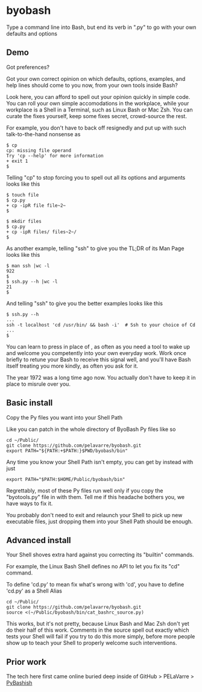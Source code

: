 # byobash
Type a command line into Bash,
but end its verb in ".py" to go with your own defaults and options

## Demo

Got preferences?

Got your own correct opinion on which defaults, options, examples, and help lines
should come to you now, from your own tools inside Bash?

Look here, you can afford to spell out your opinion quickly in simple code.
You can roll your own simple accomodations in the workplace,
while your workplace is a Shell in a Terminal, such as Linux Bash or Mac Zsh.
You can curate the fixes yourself, keep some fixes secret, crowd-source the rest.

For example, you don't have to back off resignedly and
put up with such talk-to-the-hand nonsense as

    $ cp
    cp: missing file operand
    Try 'cp --help' for more information
    + exit 1
    $

Telling "cp" to stop forcing you to spell out all its options and arguments
looks like this

    $ touch file
    $ cp.py
    + cp -ipR file file~2~
    $

    $ mkdir files
    $ cp.py
    + cp -ipR files/ files~2~/
    $

As another example, telling "ssh" to give you the TL;DR of its Man Page
looks like this

    $ man ssh |wc -l
    922
    $
    $ ssh.py --h |wc -l
    21
    $

And telling "ssh" to give you the better examples
looks like this

    $ ssh.py --h
    ...
    ssh -t localhost 'cd /usr/bin/ && bash -i'  # Ssh to your choice of Cd
    ...
    $

You can learn to press <Dot> <Tab> <Return> in place of <Return>,
as often as you need a tool to wake up and welcome you competently
into your own everyday work.
Work once briefly to retune your Bash to receive this signal well, and
you'll have Bash itself treating you more kindly, as often you ask for it.

The year 1972 was a long time ago now.
You actually don't have to keep it in place to misrule over you.

## Basic install

Copy the Py files you want into your Shell Path

Like you can patch in the whole directory of ByoBash Py files like so

    cd ~/Public/
    git clone https://github.com/pelavarre/byobash.git
    export PATH="${PATH:+$PATH:}$PWD/byobash/bin"

Any time you know your Shell Path isn't empty, you can get by instead with just

    export PATH="$PATH:$HOME/Public/byobash/bin"

Regrettably,
most of these Py files run well only if you copy the "byotools.py" file in with them.
Tell me if this headache bothers you, we have ways to fix it.

You probably don't need to
exit and relaunch your Shell to pick up new executable files,
just dropping them into your Shell Path should be enough.

## Advanced install

Your Shell shoves extra hard against you correcting its "builtin" commands.

For example, the Linux Bash Shell defines no API to let you fix its "cd" command.

To define 'cd.py' to mean fix what's wrong with 'cd',
you have to define 'cd.py' as a Shell Alias

    cd ~/Public/
    git clone https://github.com/pelavarre/byobash.git
    source <(~/Public/byobash/bin/cat_bashrc_source.py)

This works, but it's not pretty, because
Linux Bash and Mac Zsh don't yet do their half of this work.
Comments in the source spell out exactly which tests your Shell will fail
if you try to do this more simply,
before more people show up to teach your Shell to properly welcome such interventions.

## Prior work

The tech here first came online buried deep inside of
GitHub > PELaVarre > [PyBashish](https://github.com/pelavarre/pybashish)
